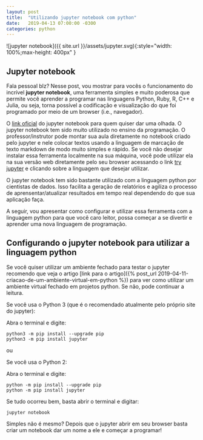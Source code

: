 ```yaml
---
layout: post
title:  "Utilizando jupyter notebook com python"
date:   2019-04-13 07:00:00 -0300
categories: python
---
```


![jupyter notebook]({{ site.url }}/assets/jupyter.svg){:style="width: 100%;max-height: 400px" }

## Jupyter notebook

Fala pessoal blz? Nesse post, vou mostrar para vocês o funcionamento do incrível __jupyter notebook__, uma ferramenta simples e muito poderosa que permite você aprender a programar nas linguagens Python, Ruby, R, C++ e Julia, ou seja, torna possível a codificação e visualização do que foi programado por meio de um browser (i.e., navegador).

O [link oficial](https://jupyter.org/) do jupyter notebook para quem quiser dar uma olhada. O jupyter notebook tem sido muito utilizado no ensino da programação. O professor/instrutor pode montar sua aula diretamente no notebook criado pelo jupyter e nele colocar textos usando a linguagem de marcação de texto markdown de modo muito simples e rápido. Se você não desejar instalar essa ferramenta localmente na sua máquina, você pode utilizar ela na sua versão web diretamente pelo seu browser acessando o link [try jupyter](https://jupyter.org/try) e clicando sobre a linguagem que desejar utilizar.

O jupyter notebook tem sido bastante utilizado com a linguagem python por cientistas de dados. Isso facilita a geração de relatórios e agiliza o processo de aprensentar/atualizar resultados em tempo real dependendo do que sua aplicação faça. 

A seguir, vou apresentar como configurar e utilizar essa ferramenta com a linguagem python para que você caro leitor, possa começar a se divertir e aprender uma nova linguagem de programação.


## Configurando o jupyter notebook para utilizar a linguagem python

Se você quiser utilizar um ambiente fechado para testar o jupyter recomendo que veja o artigo [link para o artigo]({% post_url 2019-04-11-criacao-de-um-ambiente-virtual-em-python %}) para ver como utilizar um ambiente virtual fechado em projetos python. Se não, pode continuar a leitura.

Se você usa o Python 3 (que é o recomendado atualmente pelo próprio site do jupyter):

Abra o terminal e digite:
```
python3 -m pip install --upgrade pip
python3 -m pip install jupyter
```

ou

Se você usa o  Python 2:

Abra o terminal e digite:
```
python -m pip install --upgrade pip
python -m pip install jupyter
```

Se tudo ocorreu bem, basta abrir o terminal e digitar:
```
jupyter notebook
```

Simples não é mesmo? Depois que o jupyter abrir em seu browser basta criar um notebook dar um nome a ele e começar a programar!